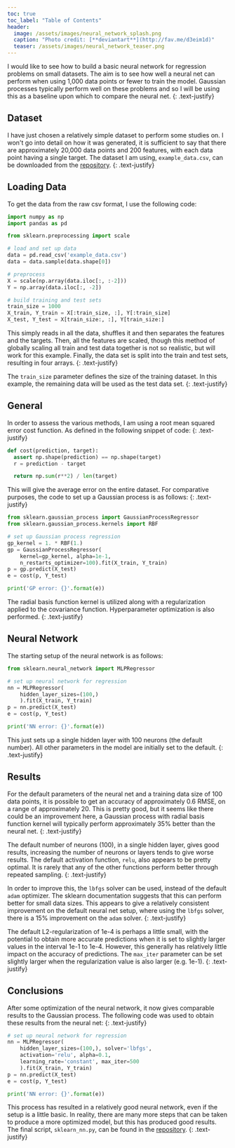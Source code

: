```yaml
---
toc: true
toc_label: "Table of Contents"
header:
  image: /assets/images/neural_network_splash.png
  caption: "Photo credit: [**deviantart**](http://fav.me/d3eim1d)"
  teaser: /assets/images/neural_network_teaser.png
---
```


I would like to see how to build a basic neural network for regression problems
on small datasets. The aim is to see how well a neural net can perform when
using 1,000 data points or fewer to train the model. Gaussian processes
typically perform well on these problems and so I will be using this as a
baseline upon which to compare the neural net.
{: .text-justify}

## Dataset

I have just chosen a relatively simple dataset to perform some studies on.
I won't go into detail on how it was generated, it is sufficient to say that
there are approximately 20,000 data points and 200 features, with each data
point having a single target. The dataset I am using, `example_data.csv`, can
be downloaded from the [repository](https://github.com/pcjennings/pcjennings.github.io/tree/master/scripts/2018-01-01-A-neural-network-for-regression-on-small-data).
{: .text-justify}

## Loading Data

To get the data from the raw csv format, I use the following code:

  ```python
  import numpy as np
  import pandas as pd

  from sklearn.preprocessing import scale

  # load and set up data
  data = pd.read_csv('example_data.csv')
  data = data.sample(data.shape[0])

  # preprocess
  X = scale(np.array(data.iloc[:, :-2]))
  Y = np.array(data.iloc[:, -2])

  # build training and test sets
  train_size = 1000
  X_train, Y_train = X[:train_size, :], Y[:train_size]
  X_test, Y_test = X[train_size:, :], Y[train_size:]
  ```

This simply reads in all the data, shuffles it and then separates the features
and the targets. Then, all the features are scaled, though this method of
globally scaling all train and test data together is not so realistic, but will
work for this example. Finally, the data set is split into the train and test
sets, resulting in four arrays.
{: .text-justify}

The `train_size` parameter defines the size of the training dataset. In this
example, the remaining data will be used as the test data set.
{: .text-justify}

## General

In order to assess the various methods, I am using a root mean squared error
cost function. As defined in the following snippet of code:
{: .text-justify}

  ```python
  def cost(prediction, target):
    assert np.shape(prediction) == np.shape(target)
    r = prediction - target

    return np.sum(r**2) / len(target)
  ```

This will give the average error on the entire dataset. For comparative
purposes, the code to set up a Gaussian process is as follows:
{: .text-justify}

  ```python
  from sklearn.gaussian_process import GaussianProcessRegressor
  from sklearn.gaussian_process.kernels import RBF

  # set up Gaussian process regression
  gp_kernel = 1. * RBF(1.)
  gp = GaussianProcessRegressor(
      kernel=gp_kernel, alpha=1e-1,
      n_restarts_optimizer=100).fit(X_train, Y_train)
  p = gp.predict(X_test)
  e = cost(p, Y_test)

  print('GP error: {}'.format(e))
  ```

The radial basis function kernel is utilized along with a regularization
applied to the covariance function. Hyperparameter optimization is also
performed.
{: .text-justify}

## Neural Network

The starting setup of the neural network is as follows:

  ```python
  from sklearn.neural_network import MLPRegressor

  # set up neural network for regression
  nn = MLPRegressor(
      hidden_layer_sizes=(100,)
      ).fit(X_train, Y_train)
  p = nn.predict(X_test)
  e = cost(p, Y_test)

  print('NN error: {}'.format(e))
  ```

This just sets up a single hidden layer with 100 neurons (the default number).
All other parameters in the model are initially set to the default.
{: .text-justify}

## Results

For the default parameters of the neural net and a training data size of 100
data points, it is possible to get an accuracy of approximately 0.6 RMSE, on a
range of approximately 20. This is pretty good, but it seems like there could
be an improvement here, a Gaussian process with radial basis function kernel
will typically perform approximately 35% better than the neural net.
{: .text-justify}

The default number of neurons (100), in a single hidden layer, gives good
results, increasing the number of neurons or layers tends to give worse
results. The default activation function, `relu`, also appears to be pretty
optimal. It is rarely that any of the other functions perform better through
repeated sampling.
{: .text-justify}

In order to improve this, the `lbfgs` solver can be used, instead of the
default `adam` optimizer. The sklearn documentation suggests that this can
perform better for small data sizes. This appears to give a relatively
consistent improvement on the default neural net setup, where using the `lbfgs`
solver, there is a 15% improvement on the `adam` solver.
{: .text-justify}

The default L2-regularization of 1e-4 is perhaps a little small, with the
potential to obtain more accurate predictions when it is set to slightly larger
values in the interval 1e-1 to 1e-4. However, this generally has relatively
little impact on the accuracy of predictions. The `max_iter` parameter can be
set slightly larger when the regularization value is also larger (e.g. 1e-1).
{: .text-justify}

## Conclusions

After some optimization of the neural network, it now gives comparable results
to the Gaussian process. The following code was used to obtain these results
from the neural net:
{: .text-justify}

  ```python
  # set up neural network for regression
  nn = MLPRegressor(
      hidden_layer_sizes=(100,), solver='lbfgs',
      activation='relu', alpha=0.1,
      learning_rate='constant', max_iter=500
      ).fit(X_train, Y_train)
  p = nn.predict(X_test)
  e = cost(p, Y_test)

  print('NN error: {}'.format(e))
  ```

This process has resulted in a relatively good neural network, even if the
setup is a little basic. In reality, there are many more steps that can be
taken to produce a more optimized model, but this has produced good results.
The final script, `sklearn_nn.py`, can be found in the [repository](https://github.com/pcjennings/pcjennings.github.io/tree/master/scripts/2018-01-01-A-neural-network-for-regression-on-small-data).
{: .text-justify}
